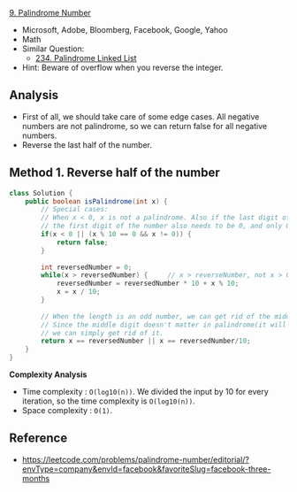[9. Palindrome Number](https://leetcode.com/problems/palindrome-number/)

* Microsoft, Adobe, Bloomberg, Facebook, Google, Yahoo
* Math
* Similar Question:
  * [234. Palindrome Linked List](https://leetcode.com/problems/palindrome-linked-list/)
* Hint: Beware of overflow when you reverse the integer.


## Analysis

* First of all, we should take care of some edge cases. All negative numbers are not palindrome, so we can return false for all negative numbers.
* Reverse the last half of the number.


## Method 1. Reverse half of the number

```java
class Solution {
    public boolean isPalindrome(int x) {
        // Special cases:
        // When x < 0, x is not a palindrome. Also if the last digit of the number is 0, in order to be a palindrome,
        // the first digit of the number also needs to be 0, and only 0 satisfy this property.
        if(x < 0 || (x % 10 == 0 && x != 0)) {
            return false;
        }
        
        int reversedNumber = 0;
        while(x > reversedNumber) {     // x > reverseNumber, not x > 0
            reversedNumber = reversedNumber * 10 + x % 10;
            x = x / 10;
        }
        
        // When the length is an odd number, we can get rid of the middle digit by reversedNumber/10
        // Since the middle digit doesn't matter in palindrome(it will always equal to itself), 
        // we can simply get rid of it.
        return x == reversedNumber || x == reversedNumber/10;
    }
}
```
**Complexity Analysis**
* Time complexity : `O(log10(n))`. We divided the input by 10 for every iteration, so the time complexity is `O(log10(n))`.
* Space complexity : `O(1)`.


## Reference
* https://leetcode.com/problems/palindrome-number/editorial/?envType=company&envId=facebook&favoriteSlug=facebook-three-months